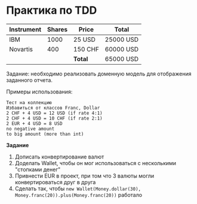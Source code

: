 # Практика по TDD

| **Instrument** | **Shares** | **Price** | **Total** |
|----------------|------------|-----------|-----------|
| IBM            | 1000       | 25 USD    | 25000 USD |
| Novartis       | 400        | 150 CHF   | 60000 USD |
|                |            | **Total** | 65000 USD |

Задание: необходимо реализовать доменную модель для отображения заданного отчета.

Примеры использования:
```
Тест на коллекцию
Избавиться от классов Franc, Dollar
2 CHF + 4 USD = 12 USD (if rate 4:1)
2 CHF + 4 USD = 10 CHF (if rate 2:1)
2 EUR + 4 USD = 8 USD
no negative amount
to big amount (more than int)
```

**Задание**
1. Дописать конвертирование валют
2. Доделать Wallet, чтобы он мог использоваться с несколькими "стопками денег"
3. Привнести EUR в проект, при том что 3 валюты могли конвертироваться друг в друга
4. Сделать так, чтобы
   `new Wallet(Money.dollar(30), Money.franc(20)).plus(Money.franc(20))` работало

